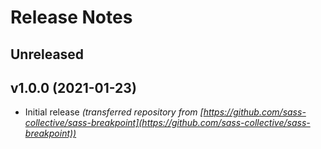 # Release Notes

## Unreleased

## v1.0.0 (2021-01-23)

* Initial release _(transferred repository from [https://github.com/sass-collective/sass-breakpoint](https://github.com/sass-collective/sass-breakpoint))_
